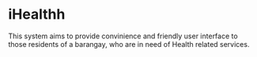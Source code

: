 # iHealthh
This system aims to provide convinience and friendly user interface to those residents of a barangay, who are in need of Health related services.
